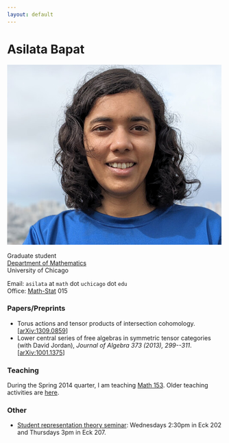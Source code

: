 ```yaml
---
layout: default
---
```


# Asilata Bapat
<img id="mypicture" src="assets/asilata-bapat.jpg" alt="Asilata Bapat"/>

Graduate student  
[Department of Mathematics](http://math.uchicago.edu/)  
University of Chicago

Email: `asilata` at `math` dot `uchicago` dot `edu`  
Office: [Math-Stat](https://maps.uchicago.edu/?location=Math-Stat+Building) 015

### Papers/Preprints

* Torus actions and tensor products of intersection cohomology. [[arXiv:1309.0859](http://arxiv.org/abs/1309.0859)]
* Lower central series of free algebras in symmetric tensor categories (with David Jordan), _Journal of Algebra 373 (2013), 299--311_. [[arXiv:1001.1375](http://arxiv.org/abs/1001.1375)]

### Teaching

During the Spring 2014 quarter, I am teaching [Math 153](teaching/153spr14/). Older teaching activities are [here](teaching/).

### Other

* [Student representation theory seminar](seminars/studentreptheory): Wednesdays 2:30pm in Eck 202 and Thursdays 3pm in Eck 207.

